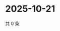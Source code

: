 # 2025-10-21

共 0 条

<!-- BEGIN ZHIHUVIDEO -->
<!-- 最后更新时间 Tue Oct 21 2025 19:16:57 GMT+0800 (China Standard Time) -->

<!-- END ZHIHUVIDEO -->
